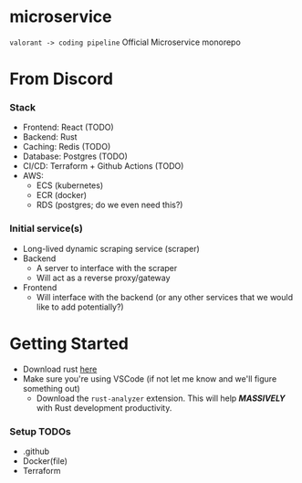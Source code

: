 # microservice
`valorant -> coding pipeline` Official Microservice monorepo 

# From Discord
### Stack
- Frontend:     React (TODO)
- Backend:      Rust
- Caching:      Redis (TODO)
- Database:     Postgres (TODO)
- CI/CD:        Terraform + Github Actions (TODO)
- AWS:
  - ECS (kubernetes)
  - ECR (docker)
  - RDS (postgres; do we even need this?)

### Initial service(s)
- Long-lived dynamic scraping service (scraper)
- Backend
  - A server to interface with the scraper
  - Will act as a reverse proxy/gateway
- Frontend
  - Will interface with the backend (or any other services that we would like to add potentially?)

# Getting Started
- Download rust [here](https://www.rust-lang.org/tools/install)
- Make sure you're using VSCode (if not let me know and we'll figure something out)
  - Download the `rust-analyzer` extension. This will help **_MASSIVELY_** with Rust development productivity.
### Setup TODOs
- .github
- Docker(file)
- Terraform